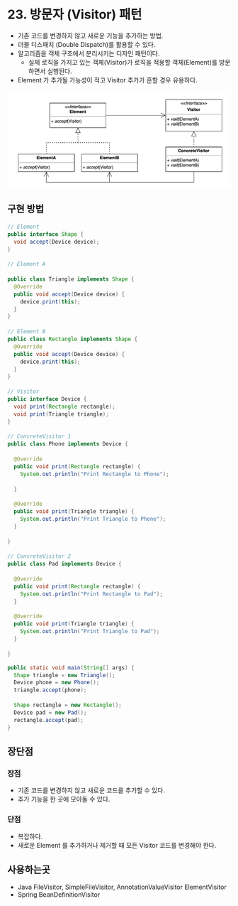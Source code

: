 # 23. 방문자 (Visitor) 패턴

- 기존 코드를 변경하지 않고 새로운 기능을 추가하는 방법.
- 더블 디스패치 (Double Dispatch)를 활용할 수 있다.
- 알고리즘을 객체 구조에서 분리시키는 디자인 패턴이다.
  - 실제 로직을 가지고 있는 객체(Visitor)가 로직을 적용할 객체(Element)를 방문하면서 실행된다.
- Element 가 추가될 가능성이 적고 Visitor 추가가 흔할 경우 유용하다.

![img.png](../images/23.png)

## 구현 방법

```java
// Element
public interface Shape {
  void accept(Device device);
}

// Element A

public class Triangle implements Shape {
  @Override
  public void accept(Device device) {
    device.print(this);
  }
}

// Element B
public class Rectangle implements Shape {
  @Override
  public void accept(Device device) {
    device.print(this);
  }
}

// Visitor
public interface Device {
  void print(Rectangle rectangle);
  void print(Triangle triangle);
}

// ConcreteVisitor 1
public class Phone implements Device {

  @Override
  public void print(Rectangle rectangle) {
    System.out.println("Print Rectangle to Phone");

  }

  @Override
  public void print(Triangle triangle) {
    System.out.println("Print Triangle to Phone");
  }
  
}

// ConcreteVisitor 2
public class Pad implements Device {
  
  @Override
  public void print(Rectangle rectangle) {
    System.out.println("Print Rectangle to Pad");
  }

  @Override
  public void print(Triangle triangle) {
    System.out.println("Print Triangle to Pad");
  }
  
}
```

```java
public static void main(String[] args) {
  Shape triangle = new Triangle();
  Device phone = new Phone();
  triangle.accept(phone);

  Shape rectangle = new Rectangle();
  Device pad = new Pad();
  rectangle.accept(pad);
}
```

## 장단점

### 장점

- 기존 코드를 변경하지 않고 새로운 코드를 추가할 수 있다.
- 추가 기능을 한 곳에 모아둘 수 있다.

### 단점

- 복잡하다.
- 새로운 Element 를 추가하거나 제거할 때 모든 Visitor 코드를 변경해야 한다.

## 사용하는곳

- Java FileVisitor, SimpleFileVisitor, AnnotationValueVisitor ElementVisitor
- Spring BeanDefinitionVisitor
